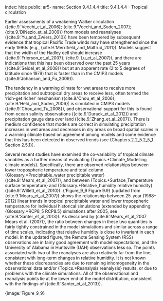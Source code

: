 index: hide
public: ar5-
name: Section 9.4.1.4.4
title: 9.4.1.4.4 - Tropical circulation

Earlier assessments of a weakening Walker circulation ({cite.9.'Vecchi_et_al_2006}; {cite.9.'Vecchi_and_Soden_2007}; {cite.9.'DiNezio_et_al_2009}) from models and reanalyses ({cite.9.'Yu_and_Zwiers_2010}) have been tempered by subsequent evidence that tropical Pacific Trade winds may have strengthened since the early 1990s (e.g., {cite.9.'Merrifield_and_Maltrud_2011}). Models suggest that the width of the Hadley cell should increase ({cite.9.'Frierson_et_al_2007}; {cite.9.'Lu_et_al_2007}), and there are indications that this has been observed over the past 25 years ({cite.9.'Seidel_et_al_2008}) but at an apparent rate (2 to 5 degrees of latitude since 1979) that is faster than in the CMIP3 models ({cite.9.'Johanson_and_Fu_2009}).

The tendency in a warming climate for wet areas to receive more precipitation and subtropical dry areas to receive less, often termed the ‘rich-get richer’ mechanism ({cite.9.'Chou_et_al_2006}; {cite.9.'Held_and_Soden_2006}) is simulated in CMIP3 models ({cite.9.'Chou_and_Tu_2008}), and observational support for this is found from ocean salinity observations ({cite.9.'Durack_et_al_2012}) and precipitation gauge data over land ({cite.9.'Zhang_et_al_2007}). There is medium confidence that models are correct in simulating precipitation increases in wet areas and decreases in dry areas on broad spatial scales in a warming climate based on agreement among models and some evidence that this has been detected in observed trends (see {Chapters.2.2_5.2_5_1 Section 2.5.1}).

Several recent studies have examined the co-variability of tropical climate variables as a further means of evaluating {Topics.*Climate_Modelling climate models}. Specifically, there are observed relationships between lower tropospheric temperature and total column {Glossary.*Precipitable_water precipitable water} ({cite.9.'Mears_et_al_2007}), and between {Topics.*Surface_Temperature surface temperature} and {Glossary.*Relative_humidity relative humidity} ({cite.9.'Willett_et_al_2010}). {'Figure_9_9 Figure 9.9} (updated from {cite.9.'Mears_et_al_2007}) shows the relationship between 25-year (1988–2012) linear trends in tropical precipitable water and lower tropospheric temperature for individual historical simulations (extended by appending {Glossary.*RCP8_5 RCP8.5} simulations after 2005, see {cite.9.'Santer_et_al_2013}). As described by {cite.9.'Mears_et_al_2007 Mears et al. (2007)}, the ratio between changes in these two quantities is fairly tightly constrained in the model simulations and similar across a range of time scales, indicating that relative humidity is close to invariant in each model. In the updated figure, the Remote Sensing System (RSS) observations are in fairly good agreement with model expectations, and the University of Alabama in Huntsville (UAH) observations less so. The points associated with two of the reanalyses are also relatively far from the line, consistent with long-term changes in relative humidity. It is not known whether these discrepancies are due to remaining inhomogeneity in the observational data and/or {Topics.*Reanalysis reanalysis} results, or due to problems with the climate simulations. All of the observational and reanalysis points lie at the lower end of the model distribution, consistent with the findings of ({cite.9.'Santer_et_al_2013}).

{image:'Figure_9_9}
